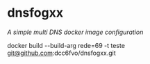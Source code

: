 # dnsfogxx

*A simple multi DNS docker image configuration*



docker build --build-arg rede=69 -t teste  git@github.com:dcc6fvo/dnsfogxx.git
